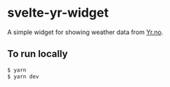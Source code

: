 # svelte-yr-widget

A simple widget for showing weather data from [Yr.no](https://www.yr.no/?spr=eng).

## To run locally

```bash
$ yarn
$ yarn dev
```